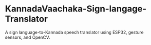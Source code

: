 # KannadaVaachaka-Sign-langage-Translator
A sign language-to-Kannada speech translator using ESP32, gesture sensors, and OpenCV.

